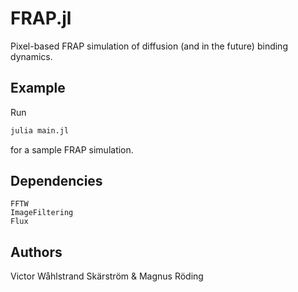 # FRAP.jl
Pixel-based FRAP simulation of diffusion (and in the future) binding dynamics.

## Example
Run 
```julia
julia main.jl
```
for a sample FRAP simulation.

## Dependencies
```
FFTW
ImageFiltering
Flux
```

## Authors
Victor Wåhlstrand Skärström & Magnus Röding